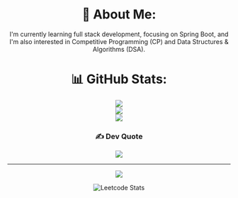 <div align="center">

# 💫 About Me:
I'm currently learning full stack development, focusing on Spring Boot, and I'm also interested in Competitive Programming (CP) and Data Structures & Algorithms (DSA).  


# 📊 GitHub Stats:
![](https://github-readme-stats.vercel.app/api?username=avadhutmali&theme=onedark&hide_border=true&include_all_commits=true&count_private=true)<br/>
![](https://github-readme-streak-stats.herokuapp.com/?user=avadhutmali&theme=onedark&hide_border=true)<br/>
![](https://github-readme-stats.vercel.app/api/top-langs/?username=avadhutmali&theme=onedark&hide_border=true&include_all_commits=true&count_private=true&layout=compact)

### ✍️ Dev Quote
![](https://quotes-github-readme.vercel.app/api?type=horizontal&theme=dark)

---

[![](https://visitcount.itsvg.in/api?id=avadhutmali&icon=4&color=12)](https://visitcount.itsvg.in)

![Leetcode Stats](https://leetcard.jacoblin.cool/Avadhut__M1629?ext=heatmap)

</div>
